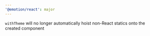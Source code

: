 ```yaml
---
'@emotion/react': major
---
```


`withTheme` will no longer automatically hoist non-React statics onto the created component
